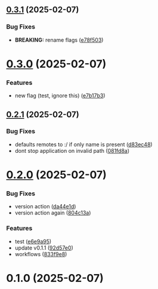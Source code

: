 ## [0.3.1](https://github.com/phonevox/pbackup/compare/v0.3.0...v0.3.1) (2025-02-07)


### Bug Fixes

* **BREAKING:** rename flags ([e78f503](https://github.com/phonevox/pbackup/commit/e78f5034583a70e5d04e8257275cc7ce36ba0bbf))



# [0.3.0](https://github.com/phonevox/pbackup/compare/v0.2.1...v0.3.0) (2025-02-07)


### Features

* new flag (test, ignore this) ([e7b17b3](https://github.com/phonevox/pbackup/commit/e7b17b3c3f36dca26e5df17a824d32ad3ce46db9))



## [0.2.1](https://github.com/phonevox/pbackup/compare/v0.2.0...v0.2.1) (2025-02-07)


### Bug Fixes

* defaults remotes to :/ if only name is present ([d83ec48](https://github.com/phonevox/pbackup/commit/d83ec48bcd7934c7c993174befcc0c5526731caa))
* dont stop application on invalid path ([081fd8a](https://github.com/phonevox/pbackup/commit/081fd8acc3f7b3c3a937adb4307aece3de242e3e))



# [0.2.0](https://github.com/phonevox/pbackup/compare/v0.1.0...v0.2.0) (2025-02-07)


### Bug Fixes

* version action ([da44e1d](https://github.com/phonevox/pbackup/commit/da44e1dbd0107371e050d6cefcd0a69bf95569ff))
* version action again ([804c13a](https://github.com/phonevox/pbackup/commit/804c13a7604f9bbb7e7ddddac43c562578ea226f))


### Features

* test ([e6e9a95](https://github.com/phonevox/pbackup/commit/e6e9a95f5730560e34d442b0f7412296740f5410))
* update v0.1.1 ([92d57e0](https://github.com/phonevox/pbackup/commit/92d57e01842fc4b2e35ec3c0826386d83cb78c69))
* workflows ([833f9e8](https://github.com/phonevox/pbackup/commit/833f9e8bf71fa774cdaa1547ba4aab0d009fc7a3))



# 0.1.0 (2025-02-07)



